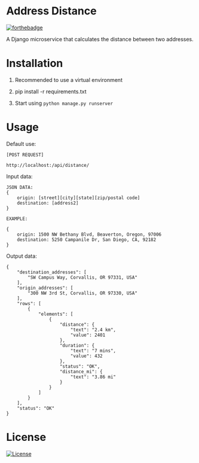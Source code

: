 # Address Distance

[![forthebadge](https://forthebadge.com/images/badges/made-with-python.svg)](http://forthebadge.com)

A Django microservice that calculates the distance between two addresses.

# Installation

1. Recommended to use a virtual environment
2. pip install -r requirements.txt

5. Start using `python manage.py runserver`

# Usage

Default use:
    
    [POST REQUEST]
    
    http://localhost:/api/distance/

Input data:

    JSON DATA:
    {
        origin: [street][city][state][zip/postal code]
        destination: [address2]
    }

    EXAMPLE:

    {
        origin: 1500 NW Bethany Blvd, Beaverton, Oregon, 97006
        destination: 5250 Campanile Dr, San Diego, CA, 92182
    }

Output data:
    
    {
        "destination_addresses": [
            "SW Campus Way, Corvallis, OR 97331, USA"
        ],
        "origin_addresses": [
            "300 NW 3rd St, Corvallis, OR 97330, USA"
        ],
        "rows": [
            {
                "elements": [
                    {
                        "distance": {
                            "text": "2.4 km",
                            "value": 2401
                        },
                        "duration": {
                            "text": "7 mins",
                            "value": 432
                        },
                        "status": "OK",
                        "distance_mi": {
                            "text": "3.86 mi"
                        }
                    }
                ]
            }
        ],
        "status": "OK"
    }

# License
[![License](https://img.shields.io/badge/License-Apache_2.0-blue.svg)](https://opensource.org/licenses/Apache-2.0)

